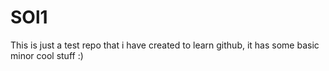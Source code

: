 # SOl1
This is just a test repo that i have created to learn github, it has some basic minor cool stuff :)
